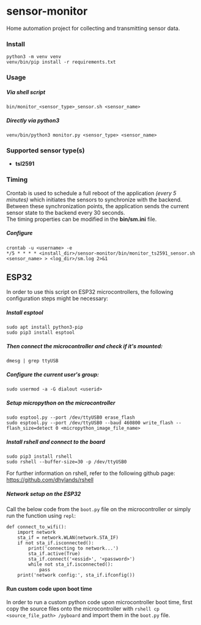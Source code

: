 # sensor-monitor
Home automation project for collecting and transmitting sensor data. 

### Install
```
python3 -m venv venv
venv/bin/pip install -r requirements.txt
```

### Usage
##### Via shell script
`bin/monitor_<sensor_type>_sensor.sh <sensor_name>`

##### Directly via python3
`venv/bin/python3 monitor.py <sensor_type> <sensor_name>`

### Supported sensor type(s)
* **tsl2591**

### Timing
Crontab is used to schedule a full reboot of the application *(every 5 minutes)*
which initiates the sensors to synchronize with the backend.
Between these synchronization points, the application sends the current sensor state
to the backend every 30 seconds.
<br/>
The timing properties can be modified in the **bin/sm.ini** file.

##### Configure
```
crontab -u <username> -e
*/5 * * * * <install_dir>/sensor-monitor/bin/monitor_ts2591_sensor.sh <sensor_name> > <log_dir>/sm.log 2>&1
```


## ESP32
In order to use this script on ESP32 microcontrollers, the following configuration steps might be necessary:

##### Install esptool
```
sudo apt install python3-pip
sudo pip3 install esptool
```

##### Then connect the microcontroller and check if it's mounted:
`dmesg | grep ttyUSB`

##### Configure the current user's group:
`sudo usermod -a -G dialout <userid>`

##### Setup micropython on the microcontroller
```
sudo esptool.py --port /dev/ttyUSB0 erase_flash
sudo esptool.py --port /dev/ttyUSB0 --baud 460800 write_flash --flash_size=detect 0 <micropython_image_file_name>
```

##### Install rshell and connect to the board
```
sudo pip3 install rshell
sudo rshell --buffer-size=30 -p /dev/ttyUSB0
```
For further information on rshell, refer to the following github page:<br/>
https://github.com/dhylands/rshell

##### Network setup on the ESP32
Call the below code from the `boot.py` file on the microcontroller or simply run the function using `repl`:
```
def connect_to_wifi():
    import network
    sta_if = network.WLAN(network.STA_IF)
    if not sta_if.isconnected():
        print('connecting to network...')
        sta_if.active(True)
        sta_if.connect('<essid>', '<password>')
        while not sta_if.isconnected():
            pass
    print('network config:', sta_if.ifconfig())
```

#### Run custom code upon boot time
In order to run a custom python code upon microcontroller boot time,
first copy the source files onto the microcontroller with `rshell cp <source_file_path> /pyboard` 
and import them in the `boot.py` file.
